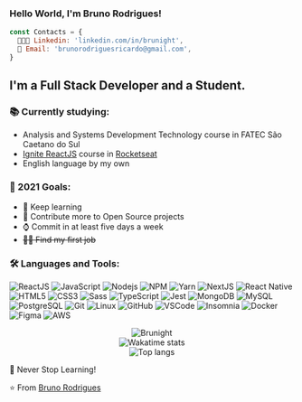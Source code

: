 ### Hello World, I'm Bruno Rodrigues!

```js
const Contacts = { 
  👨🏻‍💻 Linkedin: 'linkedin.com/in/brunight',
  📨 Email: 'brunorodriguesricardo@gmail.com',
}
```

## I'm a Full Stack Developer and a Student.

### 📚 Currently studying:

- Analysis and Systems Development Technology course in FATEC São Caetano do Sul
- [Ignite ReactJS](https://github.com/Brunight/ignite-reactjs) course in [Rocketseat](https://rocketseat.com.br)
- English language by my own
 
### 🥅 2021 Goals:
- 📖 Keep learning
- 🤝 Contribute more to Open Source projects
- ⌚ Commit in at least five days a week
- <s>👨‍💻 Find my first job</s>

### 🛠 Languages and Tools:


![ReactJS](https://img.shields.io/badge/-ReactJS-black?style=flat-square&logo=react)
![JavaScript](https://img.shields.io/badge/-JavaScript-black?style=flat-square&logo=javascript)
![Nodejs](https://img.shields.io/badge/-Nodejs-339933?style=flat-square&logo=Node.js&logoColor=white)
![NPM](https://img.shields.io/badge/-Npm-black?style=flat-square&logo=Npm&logoColor=black)
![Yarn](https://img.shields.io/badge/-Yarn-blue?style=flat-square&logo=Yarn&logoColor=black)
![NextJS](https://img.shields.io/badge/-NextJs-black?style=flat-square&logo=next.js)
![React Native](https://img.shields.io/badge/-React%20Native-%23282C34?style=flat-square&logo=react)
![HTML5](https://img.shields.io/badge/-HTML5-E34F26?style=flat-square&logo=html5&logoColor=white)
![CSS3](https://img.shields.io/badge/-CSS3-1572B6?style=flat-square&logo=css3)
![Sass](https://img.shields.io/badge/-Sass-CC6699?style=flat-square&logo=sass&logoColor=white)
![TypeScript](https://img.shields.io/badge/-TypeScript-%23282C34?style=flat-square&logo=typescript)
![Jest](https://img.shields.io/badge/-Jest-%23C21325?style=flat-square&logo=jest)
![MongoDB](https://img.shields.io/badge/-MongoDB-black?style=flat-square&logo=mongodb)
![MySQL](https://img.shields.io/badge/-MySQL-4479A1?style=flat-square&logo=mysql&logoColor=white)
![PostgreSQL](https://img.shields.io/badge/-PostgreSQL-%23282C34?style=flat-square&logo=postgresql)
![Git](https://img.shields.io/badge/-Git-black?style=flat-square&logo=git)
![Linux](https://img.shields.io/badge/-Linux-%231572B6?style=flat-square&logo=linux)
![GitHub](https://img.shields.io/badge/-GitHub-181717?style=flat-square&logo=github)
![VSCode](https://img.shields.io/badge/-VSCode-007ACC?style=flat-square&logo=visual-studio-code&logoColor=white)
![Insomnia](https://img.shields.io/badge/-Insomnia-8A2BE2?style=flat-square&logo=insomnia&logoColor=white)
![Docker](https://img.shields.io/badge/-Docker-black?style=flat-square&logo=docker)
![Figma](https://img.shields.io/badge/-Figma-%23F24E1E?style=flat-square&logo=figma&logoColor=white)
![AWS](https://img.shields.io/badge/-AWS-%23FF9900?style=flat-square&logo=amazon-aws)
 
<p align="center">
  <img src="https://github-readme-stats.vercel.app/api?username=Brunight&show_icons=true&theme=tokyonight" alt="Brunight" /><br />
  <img src="https://github-readme-stats.vercel.app/api/wakatime?username=@brunight&theme=tokyonight&count_private=true&layout=compact" alt="Wakatime stats" /><br />
  <img src="https://github-readme-stats.vercel.app/api/top-langs/?username=Brunight&layout=compact&show_icons=true&theme=tokyonight" alt="Top langs" /><br />
</p>


<!-- <p align="center">
    <a href="https://github.com/Brunight" target="_blank"><img alt="Brunight" src="https://badges.pufler.dev/visits/Brunight/Brunight?logo=GitHub&label=Visits&color=success&logoColor=white&style=flat-square"/></a>
</p> -->


🚀 Never Stop Learning!

⭐️ From [Bruno Rodrigues](https://github.com/Brunight)
